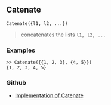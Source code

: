 ## Catenate

```
Catenate({l1, l2, ...})
```

> concatenates the lists `l1, l2, ...`

### Examples
 
``` 
>> Catenate({{1, 2, 3}, {4, 5}})
{1, 2, 3, 4, 5}
``` 

### Github

* [Implementation of Catenate](https://github.com/axkr/symja_android_library/blob/master/symja_android_library/matheclipse-core/src/main/java/org/matheclipse/core/builtin/ListFunctions.java#L1383) 
